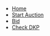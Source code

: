 - [Home](README.md)
- [Start Auction](commands/startauction.md)
- [Bid](commands/bid.md)
- [Check DKP](commands/checkdkp.md)
